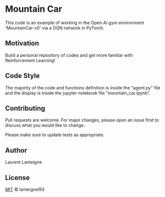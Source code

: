# Mountain Car

This code is an example of working in the Open AI gym environment 'MountainCar-v0' via a DQN network in PyTorch. 

## Motivation

Build a personal repository of codes and get more familiar with Reinforcement Learning! 

## Code Style

The majority of the code and functions definition is inside the "agent.py" file and the display is inside the jupyter notebook file "mountain_car.ipynb".

## Contributing
Pull requests are welcome. For major changes, please open an issue first to discuss what you would like to change.

Please make sure to update tests as appropriate.

## Author 
Laurent Lanteigne
## License
[MIT](https://choosealicense.com/licenses/mit/) © lanteignel93
